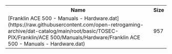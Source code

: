 <table>
<tr><th>Name</th><th>Size</th></tr>
<tr><td>
[Franklin ACE 500 - Manuals - Hardware.dat](https://raw.githubusercontent.com/open-retrogaming-archive/dat-catalog/main/root/basic/TOSEC-PIX/Franklin/ACE 500/Manuals/Hardware/Franklin ACE 500 - Manuals - Hardware.dat)
</td><td>957</td></tr>
</table>
